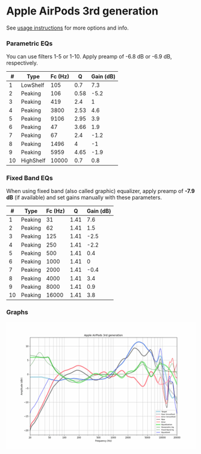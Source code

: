 # Apple AirPods 3rd generation
See [usage instructions](https://github.com/jaakkopasanen/AutoEq#usage) for more options and info.

### Parametric EQs
You can use filters 1-5 or 1-10. Apply preamp of -6.8 dB or -6.9 dB, respectively.

|   # | Type      |   Fc (Hz) |    Q |   Gain (dB) |
|-----|-----------|-----------|------|-------------|
|   1 | LowShelf  |       105 | 0.7  |         7.3 |
|   2 | Peaking   |       106 | 0.58 |        -5.2 |
|   3 | Peaking   |       419 | 2.4  |         1   |
|   4 | Peaking   |      3800 | 2.53 |         4.6 |
|   5 | Peaking   |      9106 | 2.95 |         3.9 |
|   6 | Peaking   |        47 | 3.66 |         1.9 |
|   7 | Peaking   |        67 | 2.4  |        -1.2 |
|   8 | Peaking   |      1496 | 4    |        -1   |
|   9 | Peaking   |      5959 | 4.65 |        -1.9 |
|  10 | HighShelf |     10000 | 0.7  |         0.8 |

### Fixed Band EQs
When using fixed band (also called graphic) equalizer, apply preamp of **-7.9 dB** (if available) and set gains manually with these parameters.

|   # | Type    |   Fc (Hz) |    Q |   Gain (dB) |
|-----|---------|-----------|------|-------------|
|   1 | Peaking |        31 | 1.41 |         7.6 |
|   2 | Peaking |        62 | 1.41 |         1.5 |
|   3 | Peaking |       125 | 1.41 |        -2.5 |
|   4 | Peaking |       250 | 1.41 |        -2.2 |
|   5 | Peaking |       500 | 1.41 |         0.4 |
|   6 | Peaking |      1000 | 1.41 |         0   |
|   7 | Peaking |      2000 | 1.41 |        -0.4 |
|   8 | Peaking |      4000 | 1.41 |         3.4 |
|   9 | Peaking |      8000 | 1.41 |         0.9 |
|  10 | Peaking |     16000 | 1.41 |         3.8 |

### Graphs
![](./Apple%20AirPods%203rd%20generation.png)
